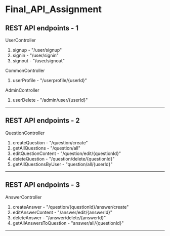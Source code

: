 # Final_API_Assignment

REST API endpoints - 1
----------------------------------------------
UserController
1. signup - "/user/signup"
2. signin - "/user/signin"
3. signout - "/user/signout"

CommonController
1. userProfile - "/userprofile/{userId}"

AdminController
1. userDelete - "/admin/user/{userId}"

-----------------------------------------------
REST API endpoints - 2
-----------------------------------------------
QuestionController
1. createQuestion - "/question/create"
2. getAllQuestions - "/question/all"
3. editQuestionContent - "/question/edit/{questionId}"
4. deleteQuestion - "/question/delete/{questionId}"
5. getAllQuestionsByUser - "question/all/{userId}"
-------------------------------------------------
REST API endpoints - 3
---------------------------------------------------
AnswerController
1. createAnswer - "/question/{questionId}/answer/create"
2. editAnswerContent - "/answer/edit/{answerId}"
3. deleteAnswer - "/answer/delete/{answerId}"
4. getAllAnswersToQuestion - "answer/all/{questionId}"
---------------------------------------------------------

